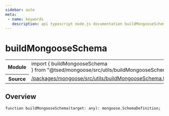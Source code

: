```yaml
---
sidebar: auto
meta:
 - name: keywords
   description: api typescript node.js documentation buildMongooseSchema function
---
```

# buildMongooseSchema <Badge text="Function" type="function"/>
<!-- Summary -->
<section class="symbol-info"><table class="is-full-width"><tbody><tr><th>Module</th><td><div class="lang-typescript"><span class="token keyword">import</span> { buildMongooseSchema }&nbsp;<span class="token keyword">from</span>&nbsp;<span class="token string">"@tsed/mongoose/src/utils/buildMongooseSchema"</span></div></td></tr><tr><th>Source</th><td><a href="https://github.com/Romakita/ts-express-decorators/blob/v4.33.0/packages/mongoose/src/utils/buildMongooseSchema.ts#L0-L0">/packages/mongoose/src/utils/buildMongooseSchema.ts</a></td></tr></tbody></table></section>

<!-- Overview -->
## Overview


<pre><code class="typescript-lang ">function <span class="token function">buildMongooseSchema</span><span class="token punctuation">(</span>target<span class="token punctuation">:</span> <span class="token keyword">any</span><span class="token punctuation">)</span><span class="token punctuation">:</span> mongoose.SchemaDefinition<span class="token punctuation">;</span></code></pre>